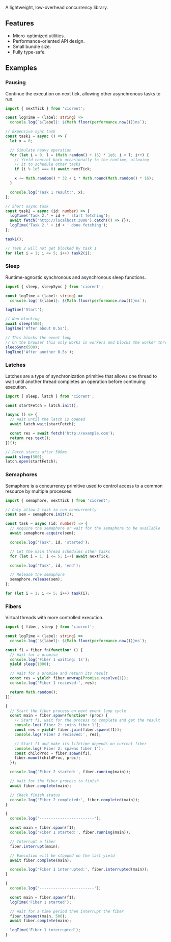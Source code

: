 A lightweight, low-overhead concurrency library.

## Features
- Micro-optimized utilities.
- Performance-oriented API design.
- Small bundle size.
- Fully type-safe.

## Examples

### Pausing
Continue the execution on next tick, allowing other asynchronous tasks to run.
```ts
import { nextTick } from 'ciorent';

const logTime = (label: string) =>
  console.log(`${label}: ${Math.floor(performance.now())}ms`);

// Expensive sync task
const task1 = async () => {
  let x = 0;

  // Simulate heavy operation
  for (let i = 0, l = (Math.random() + 15) * 1e6; i < l; i++) {
    // Yield control back occasionally to the runtime, allowing
    // it to schedule other tasks
    if (i % 1e5 === 0) await nextTick;

    x += Math.random() * 32 + i * Math.round(Math.random() * 16);
  }

  console.log('Task 1 result:', x);
};

// Short async task
const task2 = async (id: number) => {
  logTime('Task 2.' + id + ' start fetching');
  await fetch('http://localhost:3000').catch(() => {});
  logTime('Task 2.' + id + ' done fetching');
};

task1();

// Task 2 will not get blocked by task 1
for (let i = 1; i <= 5; i++) task2(i);
```

### Sleep
Runtime-agnostic synchronous and asynchronous sleep functions.
```ts
import { sleep, sleepSync } from 'ciorent';

const logTime = (label: string) =>
  console.log(`${label}: ${Math.floor(performance.now())}ms`);

logTime('Start');

// Non-blocking
await sleep(500);
logTime('After about 0.5s');

// This blocks the event loop
// On the browser this only works in workers and blocks the worker thread
sleepSync(500);
logTime('After another 0.5s');
```

### Latches
Latches are a type of synchronization primitive that allows one thread to wait until another thread completes an operation before continuing execution.
```ts
import { sleep, latch } from 'ciorent';

const startFetch = latch.init();

(async () => {
  // Wait until the latch is opened
  await latch.wait(startFetch);

  const res = await fetch('http://example.com');
  return res.text();
})();

// Fetch starts after 500ms
await sleep(500);
latch.open(startFetch);
```

### Semaphores
Semaphore is a concurrency primitive used to control access to a common resource by multiple processes.
```ts
import { semaphore, nextTick } from 'ciorent';

// Only allow 2 task to run concurrently
const sem = semaphore.init(2);

const task = async (id: number) => {
  // Acquire the semaphore or wait for the semaphore to be available
  await semaphore.acquire(sem);

  console.log('Task', id, 'started');

  // Let the main thread schedules other tasks
  for (let i = 1; i <= 5; i++) await nextTick;

  console.log('Task', id, 'end');

  // Release the semaphore
  semaphore.release(sem);
};

for (let i = 1; i <= 5; i++) task(i);
```

### Fibers
Virtual threads with more controlled execution.
```ts
import { fiber, sleep } from 'ciorent';

const logTime = (label: string) =>
  console.log(`${label}: ${Math.floor(performance.now())}ms`);

const f1 = fiber.fn(function* () {
  // Wait for a promise
  console.log('Fiber 1 waiting: 1s');
  yield sleep(1000);

  // Wait for a promise and return its result
  const res = yield* fiber.unwrap(Promise.resolve(1));
  console.log('Fiber 1 recieved:', res);

  return Math.random();
});

{
  // Start the fiber process on next event loop cycle
  const main = fiber.spawn(function* (proc) {
    // Start f1, wait for the process to complete and get the result
    console.log('Fiber 2: joins fiber 1');
    const res = yield* fiber.join(fiber.spawn(f1));
    console.log('Fiber 2 recieved:', res);

    // Start f1 and make its lifetime depends on current fiber
    console.log('Fiber 2: spawns fiber 1');
    const childProc = fiber.spawn(f1);
    fiber.mount(childProc, proc);
  });

  console.log('Fiber 2 started:', fiber.running(main));

  // Wait for the fiber process to finish
  await fiber.complete(main);

  // Check finish status
  console.log('Fiber 2 completed:', fiber.completed(main));
}

{
  console.log('------------------------');

  const main = fiber.spawn(f1);
  console.log('Fiber 1 started:', fiber.running(main));

  // Interrupt a fiber
  fiber.interrupt(main);

  // Execution will be stopped on the last yield
  await fiber.complete(main);

  console.log('Fiber 1 interrupted:', fiber.interrupted(main));
}

{
  console.log('------------------------');

  const main = fiber.spawn(f1);
  logTime('Fiber 1 started');

  // Wait for a time period then interrupt the fiber
  fiber.timeout(main, 500);
  await fiber.complete(main);

  logTime('Fiber 1 interrupted');
}
```
